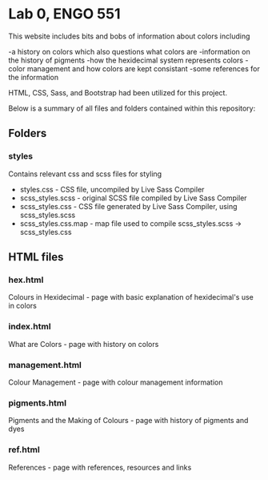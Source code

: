 # Lab 0, ENGO 551

This website includes bits and bobs of information about colors including

-a history on colors which also questions what colors are
-information on the history of pigments
-how the hexidecimal system represents colors
-color management and how colors are kept consistant
-some references for the information

HTML, CSS, Sass, and Bootstrap had been utilized for this project. 

Below is a summary of all files and folders contained within this repository:

## Folders

### styles 
Contains relevant css and scss files for styling
- styles.css - CSS file, uncompiled by Live Sass Compiler
- scss_styles.scss - original SCSS file compiled by Live Sass Compiler
- scss_styles.css - CSS file generated by Live Sass Compiler, using scss_styles.scss
- scss_styles.css.map - map file used to compile scss_styles.scss -> scss_styles.css


## HTML files
### hex.html
Colours in Hexidecimal - page with basic explanation of hexidecimal's use in colors

### index.html
What are Colors - page with history on colors

### management.html
Colour Management - page with colour management information

### pigments.html
Pigments and the Making of Colours - page with history of pigments and dyes

### ref.html
References - page with references, resources and links
